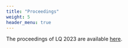 ```yaml
---
title: "Proceedings"
weight: 5
header_menu: true
---
```

The proceedings of LQ 2023 are available [here](proceedings/CompleteVolume.pdf).